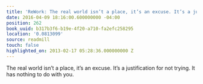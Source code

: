 ```yaml
---
title: 'ReWork: The real world isn’t a place, it’s an excuse. It’s a justifi…'
date: 2016-04-09 18:16:00.600000000 -04:00
position: 262
book_uuid: b317b3f6-b19e-4f20-a710-fa2efc258295
location: '0.0813099'
source: readmill
touch: false
highlighted_on: 2013-02-17 05:28:36.000000000 Z
---
```


The real world isn’t a place, it’s an excuse. It’s a justification for not trying. It has nothing to do with you.